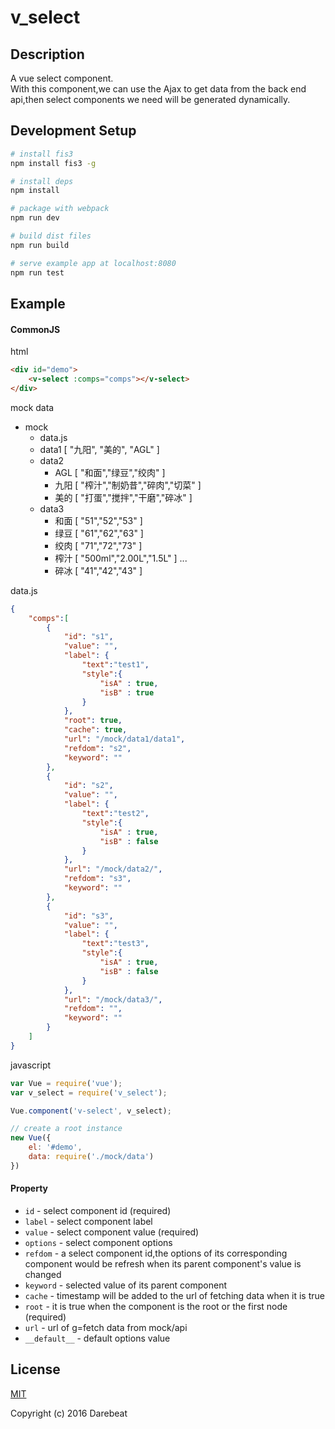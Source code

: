 # v_select

## Description

A vue select component. <br>
With this component,we can use the Ajax to get data from the back end api,then select components we need will be generated dynamically.

## Development Setup

``` bash
# install fis3
npm install fis3 -g

# install deps
npm install

# package with webpack
npm run dev

# build dist files
npm run build

# serve example app at localhost:8080
npm run test
```

## Example
#### CommonJS
html
```html
<div id="demo">
    <v-select :comps="comps"></v-select>
</div>
```

mock data
+ mock
    - data.js
    - data1    [ "九阳", "美的", "AGL" ]
    - data2
        + AGL  [ "和面","绿豆","绞肉" ]
        + 九阳  [ "榨汁","制奶昔","碎肉","切菜" ]
        + 美的  [ "打蛋","搅拌","干磨","碎冰" ]
    - data3
        + 和面  [ "51","52","53" ]
        + 绿豆  [ "61","62","63" ]
        + 绞肉  [ "71","72","73" ]
        + 榨汁  [ "500ml","2.00L","1.5L" ]
        ...
        + 碎冰  [ "41","42","43" ]

data.js
```json
{
    "comps":[
        {
            "id": "s1",
            "value": "",
            "label": {
                "text":"test1",
                "style":{
                    "isA" : true,
                    "isB" : true
                }
            },
            "root": true,
            "cache": true,
            "url": "/mock/data1/data1",
            "refdom": "s2",
            "keyword": ""
        },
        {
            "id": "s2",
            "value": "",
            "label": {
                "text":"test2",
                "style":{
                    "isA" : true,
                    "isB" : false
                }
            },
            "url": "/mock/data2/",
            "refdom": "s3",
            "keyword": ""
        },
        {
            "id": "s3",
            "value": "",
            "label": {
                "text":"test3",
                "style":{
                    "isA" : true,
                    "isB" : false
                }
            },
            "url": "/mock/data3/",
            "refdom": "",
            "keyword": ""
        }
    ]
}
```

javascript
```js
var Vue = require('vue');
var v_select = require('v_select');

Vue.component('v-select', v_select);

// create a root instance
new Vue({
    el: '#demo',
    data: require('./mock/data')
})
```


#### Property

+ `id` - select component id (required)
+ `label` - select component label
+ `value` - select component value (required)
+ `options` - select component options
+ `refdom` - a select component id,the options of its corresponding component would be refresh when its parent component's value is changed
+ `keyword` - selected value of its parent component
+ `cache` - timestamp will be added to the url of fetching data when it is true
+ `root` - it is true when the component is the root or the first node (required)
+ `url` - url of g=fetch data from mock/api
+ `__default__` - default options value



## License

[MIT](http://opensource.org/licenses/MIT)

Copyright (c) 2016 Darebeat
